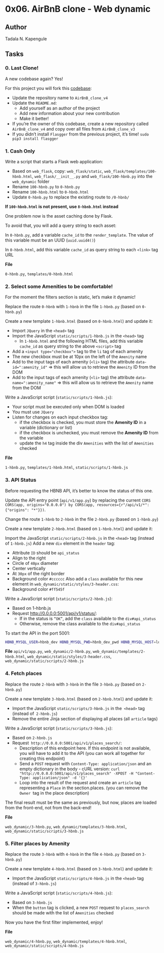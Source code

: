 # 0x06. AirBnB clone - Web dynamic

## Author
Tadala N. Kapengule

## Tasks

### 0. Last Clone!

A new codebase again? Yes!

For this project you will fork this [codebase](https://github.com/jzamora5/AirBnB_clone_v3):

- Update the repository name to ``AirBnB_clone_v4``
- Update the ``README.md``:
	- Add yourself as an author of the project
	- Add new information about your new contribution
	- Make it better!
- If you’re the owner of this codebase, create a new repository called ``AirBnB_clone_v4`` and copy over all files from ``AirBnB_clone_v3``
- If you didn’t install ``Flasgger`` from the previous project, it’s time! ``sudo pip3 install flasgger``

### 1. Cash Only

Write a script that starts a Flask web application:

- Based on ``web_flask``, copy: ``web_flask/static``, ``web_flask/templates/100-hbnb.html``, ``web_flask/__init__.py`` and ``web_flask/100-hbnb.py`` into the ``web_dynamic`` folder
- Rename ``100-hbnb.py`` to ``0-hbnb.py``
- Rename ``100-hbnb.html`` to ``0-hbnb.html``
- Update ``0-hbnb.py`` to replace the existing route to ``/0-hbnb/``

**If ``100-hbnb.html`` is not present, use ``8-hbnb.html`` instead**

One problem now is the asset caching done by Flask.

To avoid that, you will add a query string to each asset:

In ``0-hbnb.py``, add a variable ``cache_id`` to the ``render_template``. The value of this variable must be an UUID (``uuid.uuid4()``)

In ``0-hbnb.html``, add this variable ``cache_id`` as query string to each ``<link>`` tag URL

__File__

``0-hbnb.py``, ``templates/0-hbnb.html``

### 2. Select some Amenities to be comfortable!

For the moment the filters section is static, let’s make it dynamic!

Replace the route ``0-hbnb`` with ``1-hbnb`` in the file ``1-hbnb.py`` (based on ``0-hbnb.py``)

Create a new template ``1-hbnb.html`` (based on ``0-hbnb.html``) and update it:

-  Import ``JQuery`` in the ``<head>`` tag
-  Import the JavaScript ``static/scripts/1-hbnb.js`` in the ``<head>`` tag
	- In ``1-hbnb.html`` and the following HTML files, add this variable ``cache_id`` as query string to the above ``<script>`` tag
-  Add a ``<input type="checkbox">`` tag to the ``li`` tag of each amenity
-  The new checkbox must be at 10px on the left of the ``Amenity`` name
-  Add to the input tags of each amenity (``<li>`` tag) the attribute ``data-id=":amenity_id"`` => this will allow us to retrieve the ``Amenity`` ID from the DOM
-  Add to the input tags of each amenity (``<li>`` tag) the attribute ``data-name=":amenity_name"`` => this will allow us to retrieve the ``Amenity`` name from the DOM

Write a JavaScript script (``static/scripts/1-hbnb.js``):

-  Your script must be executed only when DOM is loaded
-  You must use ``JQuery``
-  Listen for changes on each input checkbox tag:
	- if the checkbox is checked, you must store the __Amenity ID__ in a variable (dictionary or list)
	- if the checkbox is unchecked, you must remove the __Amenity ID__ from the variable
	- update the ``h4`` tag inside the div ``Amenities`` with the list of ``Amenities`` checked

__File__

``1-hbnb.py``, ``templates/1-hbnb.html``, ``static/scripts/1-hbnb.js``

### 3. API Status

Before requesting the HBNB API, it’s better to know the status of this one.

Update the API entry point (`api/v1/app.py`) by replacing the current `CORS` ``CORS(app, origins="0.0.0.0") by CORS(app, resources={r"/api/v1/*": {"origins": "*"}})``.

Change the route ``1-hbnb`` to ``2-hbnb`` in the file ``2-hbnb.py`` (based on ``1-hbnb.py``)

Create a new template ``2-hbnb.html`` (based on ``1-hbnb.html``) and update it:

Import the JavaScript ``static/scripts/2-hbnb.js`` in the ``<head>`` tag (instead of ``1-hbnb.js``)
Add a new ``div`` element in the ``header`` tag:
- Attribute ``ID`` should be ``api_status``
- Align to the right
- Circle of `40px` diameter
- Center vertically
- At `30px` of the right border
- Background color `#cccccc`
Also add a `class` available for this new element in `web_dynamic/static/styles/3-header.css`:
- Background color ``#ff545f``

Write a JavaScript script (`static/scripts/2-hbnb.js`):

- Based on 1-hbnb.js
- Request http://0.0.0.0:5001/api/v1/status/:
	- If in the status is ``“OK”``, add the ``class`` available to the ``div#api_status``
	- Otherwise, remove the class available to the ``div#api_status``

To start the API in the port 5001:
```bash
HBNB_MYSQL_USER=hbnb_dev HBNB_MYSQL_PWD=hbnb_dev_pwd HBNB_MYSQL_HOST=localhost HBNB_MYSQL_DB=hbnb_dev_db HBNB_TYPE_STORAGE=db HBNB_API_PORT=5001 python3 -m api.v1.app
```

__File__
``api/v1/app.py``, ``web_dynamic/2-hbnb.py``, ``web_dynamic/templates/2-hbnb.html``, ``web_dynamic/static/styles/3-header.css``, ``web_dynamic/static/scripts/2-hbnb.js``

### 4. Fetch places

Replace the route ``2-hbnb`` with ``3-hbnb`` in the file ``3-hbnb.py`` (based on ``2-hbnb.py``)

Create a new template ``3-hbnb.html`` (based on ``2-hbnb.html``) and update it:

- Import the JavaScript ``static/scripts/3-hbnb.js`` in the`` <head>`` tag (instead of`` 2-hbnb.js``)
- Remove the entire Jinja section of displaying all places (all ``article`` tags)

Write a JavaScript script (``static/scripts/3-hbnb.js``):

- Based on ``2-hbnb.js``
- Request`` http://0.0.0.0:5001/api/v1/places_search/``:
    - Description of this endpoint here. If this endpoint is not available, you will have to add it to the API (you can work all together for creating this endpoint)
    - Send a ``POST`` request with ``Content-Type: application/json`` and an empty dictionary in the body - cURL version: ``curl "http://0.0.0.0:5001/api/v1/places_search" -XPOST -H "Content-Type: application/json" -d '{}'``
    - Loop into the result of the request and create an ``article`` tag representing a ``Place`` in the section.places. (you can remove the ``Owner ``tag in the place description)

The final result must be the same as previously, but now, places are loaded from the front-end, not from the back-end!

__File__

``web_dynamic/3-hbnb.py``, ``web_dynamic/templates/3-hbnb.html``, ``web_dynamic/static/scripts/3-hbnb.js``

### 5. Filter places by Amenity

Replace the route ``3-hbnb`` with ``4-hbnb`` in the file ``4-hbnb.py`` (based on ``3-hbnb.py``)

Create a new template ``4-hbnb.html`` (based on ``3-hbnb.html``) and update it:

- Import the JavaScript ``static/scripts/4-hbnb.js`` in the ``<head>`` tag (instead of ``3-hbnb.js``)

Write a JavaScript script (``static/scripts/4-hbnb.js``):

- Based on ``3-hbnb.js``
- When the ``button`` tag is clicked, a new ``POST`` request to ``places_search`` should be made with the list of ``Amenities`` checked

Now you have the first filter implemented, enjoy!

__File__

``web_dynamic/4-hbnb.py``, ``web_dynamic/templates/4-hbnb.html``, ``web_dynamic/static/scripts/4-hbnb.js``